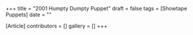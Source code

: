 +++
title = "2001 Humpty Dumpty Puppet"
draft = false
tags = [Showtape Puppets]
date = ""

[Article]
contributors = []
gallery = []
+++